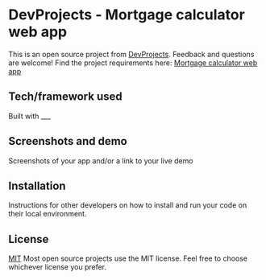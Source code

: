 # DevProjects - Mortgage calculator web app

This is an open source project from [DevProjects](http://www.codementor.io/projects). Feedback and questions are welcome!
Find the project requirements here: [Mortgage calculator web app](https://www.codementor.io/projects/web/mortgage-calculator-web-app-d16bqrq2q3)

## Tech/framework used
Built with ___

## Screenshots and demo
Screenshots of your app and/or a link to your live demo

## Installation
Instructions for other developers on how to install and run your code on their local environment.

## License
[MIT](https://choosealicense.com/licenses/mit/)
Most open source projects use the MIT license. Feel free to choose whichever license you prefer.
